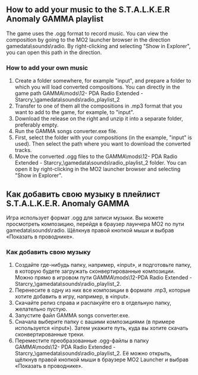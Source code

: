 ## How to add your music to the S.T.A.L.K.E.R Anomaly GAMMA playlist

The game uses the .ogg format to record music. You can view the composition by going to the MO2 launcher browser in the direction gamedata\sounds\radio. By right-clicking and selecting "Show in Explorer", you can open this path in the direction.

### How to add your own music

1. Create a folder somewhere, for example "input", and prepare a folder to which you will load converted compositions. You can directly in the game path GAMMA\mods\12- PDA Radio Extended - Starcry_\gamedata\sounds\radio\_playlist_2
2. Transfer to one of them all the compositions in .mp3 format that you want to add to the game, for example, to "input".
3. Download the release on the right and unzip it into a separate folder, preferably empty.
4. Run the GAMMA songs converter.exe file.
5. First, select the folder with your compositions (in the example, "input" is used). Then select the path where you want to download the converted tracks.
6. Move the converted .ogg files to the GAMMA\mods\12- PDA Radio Extended - Starcry_\gamedata\sounds\radio\_playlist_2 folder. You can open it by right-clicking in the MO2 launcher browser and selecting "Show in Explorer".

## Как добавить свою музыку в плейлист S.T.A.L.K.E.R. Anomaly GAMMA

Игра использует формат .ogg для записи музыки. Вы можете просмотреть композицию, перейдя в браузер лаунчера MO2 по пути gamedata\sounds\radio. Щёлкнув правой кнопкой мыши и выбрав «Показать в проводнике».

### Как добавить свою музыку

1. Создайте где-нибудь папку, например, «input», и подготовьте папку, в которую будете загружать сконвертированные композиции. Можно прямо в игровом пути GAMMA\mods\12-PDA Radio Extended - Starcry_\gamedata\sounds\radio\_playlist_2.
2. Перенесите в одну из них все композиции в формате .mp3, которые хотите добавить в игру, например, в «input».
3. Скачайте релиз справа и распакуйте его в отдельную папку, желательно пустую.
4. Запустите файл GAMMA songs converter.exe.
5. Сначала выберите папку с вашими композициями (в примере используется «input»). Затем укажите путь, куда вы хотите скачать сконвертированные треки.
6. Переместите преобразованные .ogg-файлы в папку GAMMA\mods\12- PDA Radio Extended - Starcry_\gamedata\sounds\radio\_playlist_2. Её можно открыть, щёлкнув правой кнопкой мыши в браузере MO2 Launcher и выбрав «Показать в проводнике».
